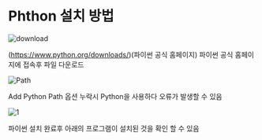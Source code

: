 # Phthon 설치 방법

![download](https://user-images.githubusercontent.com/87137003/179643964-61d6d814-043f-4324-8461-2335de466a1c.png)

(https://www.python.org/downloads/)(파이썬 공식 홈페이지) 파이썬 공식 홈페이지에 접속후 파일 다운로드


![Path](https://user-images.githubusercontent.com/87137003/179643972-6d5ea0a0-a894-4fbe-992e-c778f9a62f5e.png)

Add Python Path 옵션 누락시 Python을 사용하다 오류가 발생할 수 있음


![1](https://user-images.githubusercontent.com/87137003/179643987-95f5fc64-11b4-4ffe-9bdc-a3feff8e3e85.png)

파이썬 설치 완료후 아래의 프로그램이 설치된 것을 확인 할 수 있음
